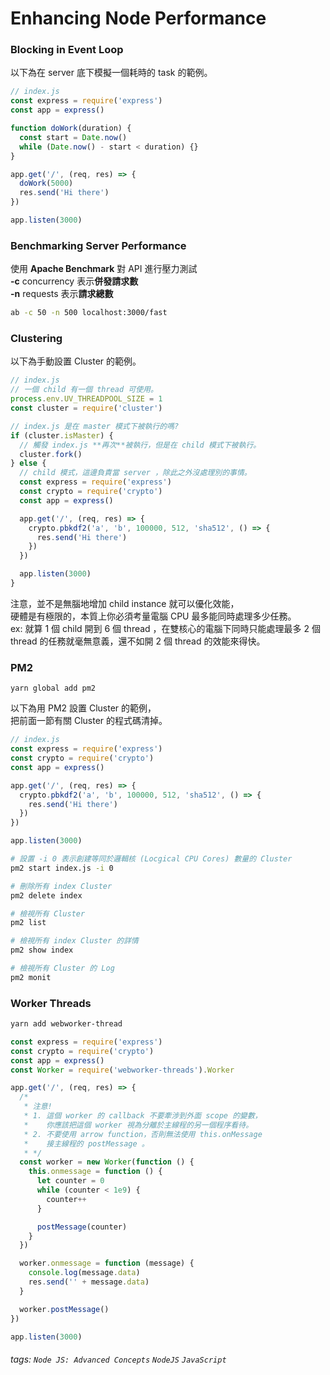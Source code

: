 # Enhancing Node Performance

### Blocking in Event Loop

以下為在 server 底下模擬一個耗時的 task 的範例。

```javascript
// index.js
const express = require('express')
const app = express()

function doWork(duration) {
  const start = Date.now()
  while (Date.now() - start < duration) {}
}

app.get('/', (req, res) => {
  doWork(5000)
  res.send('Hi there')
})

app.listen(3000)
```

### Benchmarking Server Performance

使用 **Apache Benchmark** 對 API 進行壓力測試<br/>
**-c** concurrency 表示**併發請求數**<br/>
**-n** requests 表示**請求總數**

```bash
ab -c 50 -n 500 localhost:3000/fast
```

### Clustering

以下為手動設置 Cluster 的範例。

```javascript
// index.js
// 一個 child 有一個 thread 可使用。
process.env.UV_THREADPOOL_SIZE = 1
const cluster = require('cluster')

// index.js 是在 master 模式下被執行的嗎?
if (cluster.isMaster) {
  // 觸發 index.js **再次**被執行，但是在 child 模式下被執行。
  cluster.fork()
} else {
  // child 模式，這邊負責當 server ，除此之外沒處理別的事情。
  const express = require('express')
  const crypto = require('crypto')
  const app = express()

  app.get('/', (req, res) => {
    crypto.pbkdf2('a', 'b', 100000, 512, 'sha512', () => {
      res.send('Hi there')
    })
  })

  app.listen(3000)
}
```

注意，並不是無腦地增加 child instance 就可以優化效能，<br/>
硬體是有極限的，本質上你必須考量電腦 CPU 最多能同時處理多少任務。<br/>
ex: 就算 1 個 child 開到 6 個 thread ，在雙核心的電腦下同時只能處理最多 2 個 thread 的任務就毫無意義，還不如開 2 個 thread 的效能來得快。

### PM2

```
yarn global add pm2
```

以下為用 PM2 設置 Cluster 的範例，<br/>
把前面一節有關 Cluster 的程式碼清掉。

```javascript
// index.js
const express = require('express')
const crypto = require('crypto')
const app = express()

app.get('/', (req, res) => {
  crypto.pbkdf2('a', 'b', 100000, 512, 'sha512', () => {
    res.send('Hi there')
  })
})

app.listen(3000)
```

```bash
# 設置 -i 0 表示創建等同於邏輯核 (Locgical CPU Cores) 數量的 Cluster
pm2 start index.js -i 0

# 刪除所有 index Cluster
pm2 delete index

# 檢視所有 Cluster
pm2 list

# 檢視所有 index Cluster 的詳情
pm2 show index

# 檢視所有 Cluster 的 Log
pm2 monit
```

### Worker Threads

```bash
yarn add webworker-thread
```

```javascript
const express = require('express')
const crypto = require('crypto')
const app = express()
const Worker = require('webworker-threads').Worker

app.get('/', (req, res) => {
  /*
   * 注意!
   * 1. 這個 worker 的 callback 不要牽涉到外面 scope 的變數，
   *    你應該把這個 worker 視為分離於主線程的另一個程序看待。
   * 2. 不要使用 arrow function，否則無法使用 this.onMessage
   *    接主線程的 postMessage 。
   * */
  const worker = new Worker(function () {
    this.onmessage = function () {
      let counter = 0
      while (counter < 1e9) {
        counter++
      }

      postMessage(counter)
    }
  })

  worker.onmessage = function (message) {
    console.log(message.data)
    res.send('' + message.data)
  }

  worker.postMessage()
})

app.listen(3000)
```

###### tags: `Node JS: Advanced Concepts` `NodeJS` `JavaScript`
